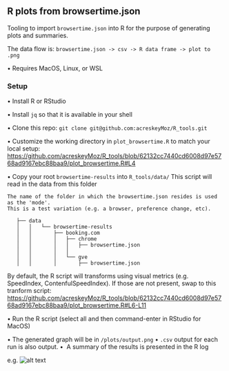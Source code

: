 ## R plots from browsertime.json


Tooling to import `browsertime.json` into R for the purpose of generating plots and summaries.

The data flow is:
```browsertime.json -> csv -> R data frame -> plot to .png```

• Requires MacOS, Linux, or WSL



### Setup

• Install R or RStudio

• Install `jq` so that it is available in your shell

• Clone this repo: ```git clone git@github.com:acreskeyMoz/R_tools.git```

• Customize the working directory in `plot_browsertime.R` to match your local setup:
https://github.com/acreskeyMoz/R_tools/blob/62132cc7440cd6008d97e5768ad9167ebc88baa9/plot_browsertime.R#L4

• Copy your root `browsertime-results` into `R_tools/data/`
This script will read in the data from this folder
  
    The name of the folder in which the browsertime.json resides is used as the 'mode'.
    This is a test variation (e.g. a browser, preference change, etc). 
  ```
     ├── data
     │   │   └── browsertime-results
     │   │       ├── booking.com
     │   │       │   ├── chrome
     │   │       │   │   ├── browsertime.json
     │   │       │   │   
     │   │       │   └── gve
     │   │       │       ├── browsertime.json
```

By default, the R script will transforms using visual metrics (e.g. SpeedIndex, ContenfulSpeedIndex).
If those are not present, swap to this tranform script:
https://github.com/acreskeyMoz/R_tools/blob/62132cc7440cd6008d97e5768ad9167ebc88baa9/plot_browsertime.R#L6-L11

• Run the R script (select all and then command-enter in RStudio for MacOS)

• The generated graph will be in `/plots/output.png`
• `.csv` output for each run is also output.
•  A summary of the results is presented in the R log

e.g.
![alt text](https://github.com/acreskeyMoz/R_tools/blob/master/output.png)
